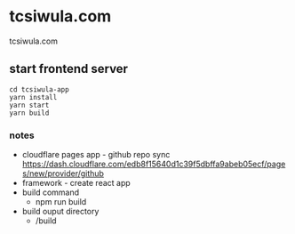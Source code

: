 # tcsiwula.com

tcsiwula.com


## start frontend server

``` 
cd tcsiwula-app
yarn install
yarn start
yarn build
```



### notes


- cloudflare pages app - github repo sync
https://dash.cloudflare.com/edb8f15640d1c39f5dbffa9abeb05ecf/pages/new/provider/github
- framework - create react app
- build command
  - npm run build
- build ouput directory
  - /build
  
  
  
  